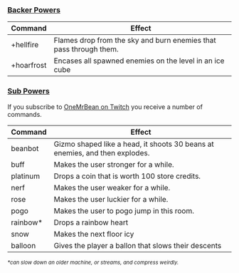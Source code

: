 
### [Backer Powers](http://choicechamber.com/powers/)

Command | Effect
|-|-|
|+hellfire|Flames drop from the sky and burn enemies that pass through them.|
|+hoarfrost|Encases all spawned enemies on the level in an ice cube|

### [Sub Powers](https://choicechamber.com/sub/)
If you subscribe to [OneMrBean on Twitch](https://www.twitch.tv/onemrbean/subscribe) you receive a number of commands.

| Command | Effect |
|-|-|
| beanbot | Gizmo shaped like a head, it shoots 30 beans at enemies, and then explodes.| 
|buff| Makes the user stronger for a while.|
|platinum| Drops a coin that is worth 100 store credits.|
|nerf| Makes the user weaker for a while.|
|rose| Makes the user luckier for a while.|
|pogo| Makes the user to pogo jump in this room.|
|rainbow*| Drops a rainbow heart|
|snow| Makes the next floor icy|
|balloon| Gives the player a ballon that slows their descents|

<sub>_*can slow down an older machine, or streams, and compress weirdly._</sub>